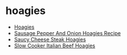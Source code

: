 # hoagies

 * [Hoagies](../../index/h/hoagies-13175.json)
 * [Sausage Pepper And Onion Hoagies Recipe](../../index/s/sausage-pepper-and-onion-hoagies-recipe.json)
 * [Saucy Cheese Steak Hoagies](../../index/s/saucy-cheese-steak-hoagies.json)
 * [Slow Cooker Italian Beef Hoagies](../../index/s/slow-cooker-italian-beef-hoagies.json)
